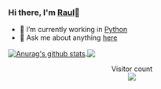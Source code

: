 ### Hi there, I'm [Raul](https://klen.github.com)👋
- 🌱 I’m currently working in [Python](https://www.python.org/)
- 💬 Ask me about anything [here](https://github.com/rauferdeveloper/rauferdeveloper/issues)
<!--
**rauferdeveloper/rauferdeveloper** is a ✨ _special_ ✨ repository because its `README.md` (this file) appears on your GitHub profile.

Here are some ideas to get you started:

- 🔭 I’m currently working on ...
- 🌱 I’m currently learning ...
- 👯 I’m looking to collaborate on ...
- 🤔 I’m looking for help with ...
- 💬 Ask me about ...
- 📫 How to reach me: ...
- 😄 Pronouns: ...
- ⚡ Fun fact: ...
-->
<a href="https://github.com/anuraghazra/github-readme-stats">
    <img align="center" src="https://github-readme-stats.vercel.app/api?username=rauferdeveloper&show_icons=true&include_all_commits=true" alt="Anurag's github stats" />
</a>
<a href="https://github.com/anuraghazra/github-readme-stats">
    <img align="center" src="https://github-readme-stats.vercel.app/api/top-langs/?username=rauferdeveloper&layout=compact" />
</a>

<p align="center"> 
  Visitor count<br>
  <img src="https://profile-counter.glitch.me/rauferdeveloper/count.svg" />
</p>
